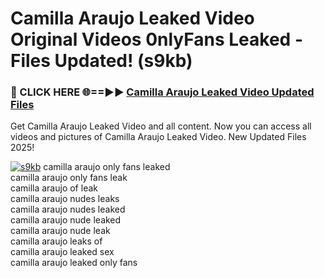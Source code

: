 # Camilla Araujo Leaked Video Original Videos 0nlyFans Leaked - Files Updated! (s9kb)

<h3>🔴 CLICK HERE 🌐==►► <a href="https://tinyurl.com/x26r9saj" rel="nofollow">Camilla Araujo Leaked Video Updated Files</a></h3>

Get Camilla Araujo Leaked Video and all content. Now you can access all videos and pictures of Camilla Araujo Leaked Video. New Updated Files 2025!

[![s9kb](https://i.imgur.com/LkgZPqh.gif)](https://tinyurl.com/x26r9saj)
camilla araujo only fans leaked<br>
camilla araujo only fans leak<br>
camilla araujo of leak<br>
camilla araujo nudes leaks<br>
camilla araujo nudes leaked<br>
camilla araujo nude leaked<br>
camilla araujo nude leak<br>
camilla araujo leaks of<br>
camilla araujo leaked sex<br>
camilla araujo leaked only fans